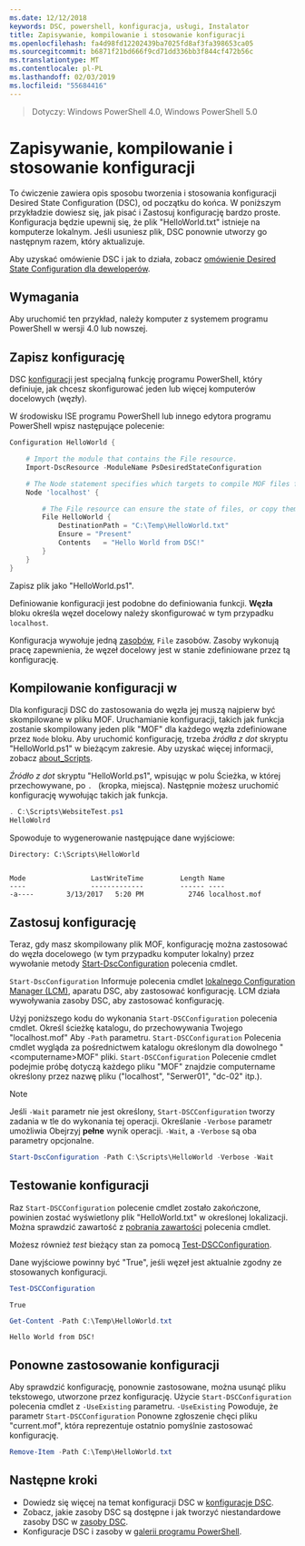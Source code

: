 ```yaml
---
ms.date: 12/12/2018
keywords: DSC, powershell, konfiguracja, usługi, Instalator
title: Zapisywanie, kompilowanie i stosowanie konfiguracji
ms.openlocfilehash: fa4d98fd12202439ba7025fd8af3fa398653ca05
ms.sourcegitcommit: b6871f21bd666f9cd71dd336bb3f844cf472b56c
ms.translationtype: MT
ms.contentlocale: pl-PL
ms.lasthandoff: 02/03/2019
ms.locfileid: "55684416"
---
```

> Dotyczy: Windows PowerShell 4.0, Windows PowerShell 5.0

# <a name="write-compile-and-apply-a-configuration"></a>Zapisywanie, kompilowanie i stosowanie konfiguracji

To ćwiczenie zawiera opis sposobu tworzenia i stosowania konfiguracji Desired State Configuration (DSC), od początku do końca.
W poniższym przykładzie dowiesz się, jak pisać i Zastosuj konfigurację bardzo proste. Konfiguracja będzie upewnij się, że plik "HelloWorld.txt" istnieje na komputerze lokalnym. Jeśli usuniesz plik, DSC ponownie utworzy go następnym razem, który aktualizuje.

Aby uzyskać omówienie DSC i jak to działa, zobacz [omówienie Desired State Configuration dla deweloperów](../overview/overview.md).

## <a name="requirements"></a>Wymagania

Aby uruchomić ten przykład, należy komputer z systemem programu PowerShell w wersji 4.0 lub nowszej.

## <a name="write-the-configuration"></a>Zapisz konfigurację

DSC [konfiguracji](configurations.md) jest specjalną funkcję programu PowerShell, który definiuje, jak chcesz skonfigurować jeden lub więcej komputerów docelowych (węzły).

W środowisku ISE programu PowerShell lub innego edytora programu PowerShell wpisz następujące polecenie:

```powershell
Configuration HelloWorld {

    # Import the module that contains the File resource.
    Import-DscResource -ModuleName PsDesiredStateConfiguration

    # The Node statement specifies which targets to compile MOF files for, when this configuration is executed.
    Node 'localhost' {

        # The File resource can ensure the state of files, or copy them from a source to a destination with persistent updates.
        File HelloWorld {
            DestinationPath = "C:\Temp\HelloWorld.txt"
            Ensure = "Present"
            Contents   = "Hello World from DSC!"
        }
    }
}
```

Zapisz plik jako "HelloWorld.ps1".

Definiowanie konfiguracji jest podobne do definiowania funkcji. **Węzła** bloku określa węzeł docelowy należy skonfigurować w tym przypadku `localhost`.

Konfiguracja wywołuje jedną [zasobów](../resources/resources.md), `File` zasobów. Zasoby wykonują pracę zapewnienia, że węzeł docelowy jest w stanie zdefiniowane przez tą konfigurację.

## <a name="compile-the-configuration"></a>Kompilowanie konfiguracji w

Dla konfiguracji DSC do zastosowania do węzła jej muszą najpierw być skompilowane w pliku MOF.
Uruchamianie konfiguracji, takich jak funkcja zostanie skompilowany jeden plik "MOF" dla każdego węzła zdefiniowane przez `Node` bloku.
Aby uruchomić konfigurację, trzeba *źródła z dot* skryptu "HelloWorld.ps1" w bieżącym zakresie.
Aby uzyskać więcej informacji, zobacz [about_Scripts](/powershell/module/microsoft.powershell.core/about/about_scripts?view=powershell-6#script-scope-and-dot-sourcing).

*Źródło z dot* skryptu "HelloWorld.ps1", wpisując w polu Ścieżka, w której przechowywane, po `. ` (kropka, miejsca). Następnie możesz uruchomić konfigurację wywołując takich jak funkcja.

```powershell
. C:\Scripts\WebsiteTest.ps1
HelloWolrd
```

Spowoduje to wygenerowanie następujące dane wyjściowe:

```output
Directory: C:\Scripts\HelloWorld


Mode                LastWriteTime         Length Name
----                -------------         ------ ----
-a----        3/13/2017   5:20 PM           2746 localhost.mof
```

## <a name="apply-the-configuration"></a>Zastosuj konfigurację

Teraz, gdy masz skompilowany plik MOF, konfigurację można zastosować do węzła docelowego (w tym przypadku komputer lokalny) przez wywołanie metody [Start-DscConfiguration](/powershell/module/psdesiredstateconfiguration/start-dscconfiguration) polecenia cmdlet.

`Start-DscConfiguration` Informuje polecenia cmdlet [lokalnego Configuration Manager (LCM)](../managing-nodes/metaConfig.md), aparatu DSC, aby zastosować konfigurację.
LCM działa wywoływania zasoby DSC, aby zastosować konfigurację.

Użyj poniższego kodu do wykonania `Start-DSCConfiguration` polecenia cmdlet. Określ ścieżkę katalogu, do przechowywania Twojego "localhost.mof" Aby `-Path` parametru. `Start-DSCConfiguration` Polecenia cmdlet wygląda za pośrednictwem katalogu określonym dla dowolnego "\<computername\>MOF" pliki. `Start-DSCConfiguration` Polecenie cmdlet podejmie próbę dotyczą każdego pliku "MOF" znajdzie computername określony przez nazwę pliku ("localhost", "Serwer01", "dc-02" itp.).

> [!NOTE]
> Jeśli `-Wait` parametr nie jest określony, `Start-DSCConfiguration` tworzy zadania w tle do wykonania tej operacji. Określanie `-Verbose` parametr umożliwia Obejrzyj **pełne** wynik operacji. `-Wait`, a `-Verbose` są oba parametry opcjonalne.

```powershell
Start-DscConfiguration -Path C:\Scripts\HelloWorld -Verbose -Wait
```

## <a name="test-the-configuration"></a>Testowanie konfiguracji

Raz `Start-DSCConfiguration` polecenie cmdlet zostało zakończone, powinien zostać wyświetlony plik "HelloWorld.txt" w określonej lokalizacji. Można sprawdzić zawartość z [pobrania zawartości](/powershell/module/microsoft.powershell.management/get-content) polecenia cmdlet.

Możesz również *test* bieżący stan za pomocą [Test-DSCConfiguration](/powershell/module/psdesiredstateconfiguration/Test-DSCConfiguration).

Dane wyjściowe powinny być "True", jeśli węzeł jest aktualnie zgodny ze stosowanych konfiguracji.

```powershell
Test-DSCConfiguration
```

```output
True
```

```powershell
Get-Content -Path C:\Temp\HelloWorld.txt
```

```output
Hello World from DSC!
```

## <a name="re-applying-the-configuration"></a>Ponowne zastosowanie konfiguracji

Aby sprawdzić konfigurację, ponownie zastosowane, można usunąć pliku tekstowego, utworzone przez konfigurację. Użycie `Start-DSCConfiguration` polecenia cmdlet z `-UseExisting` parametru. `-UseExisting` Powoduje, że parametr `Start-DSCConfiguration` Ponowne zgłoszenie chęci pliku "current.mof", która reprezentuje ostatnio pomyślnie zastosować konfigurację.

```powershell
Remove-Item -Path C:\Temp\HelloWorld.txt
```

## <a name="next-steps"></a>Następne kroki

- Dowiedz się więcej na temat konfiguracji DSC w [konfiguracje DSC](configurations.md).
- Zobacz, jakie zasoby DSC są dostępne i jak tworzyć niestandardowe zasoby DSC w [zasoby DSC](../resources/resources.md).
- Konfiguracje DSC i zasoby w [galerii programu PowerShell](https://www.powershellgallery.com/).
